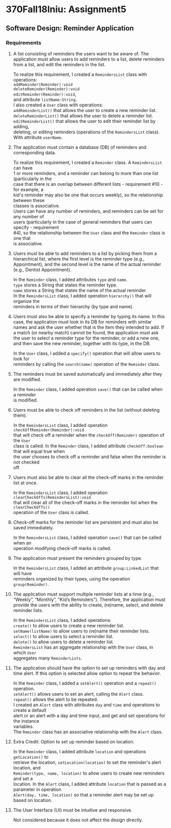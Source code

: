 # 370Fall18lniu: Assignment5
## Software Design: Reminder Application

### Requirements

1. A list consisting of reminders the users want to be aware of. The application must allow
    users to add reminders to a list, delete reminders from a list, and edit the reminders in
    the list.
    
    To realize this requirement, I created a `RemindersList` class with operations:  
            `addReminder(Reminder):void`  
            `deleteReminder(Reminder):void`  
            `editReminder(Reminder):void`,  
            and attribute `listName:String`.  
    I also created a `User` class with operations:  
            `addReminderList()` that allows the user to create a new reminder list.  
            `deleteReminderList()` that allows the user to delete a reminder list.  
            `editReminderList()` that allows the user to edit their reminder list by adding,  
            deleting, or editing reminders (operations of the `RemindersList` class).
            With attribute `userName`.
    
    
    
2. The application must contain a database (DB) of reminders and corresponding data.

    To realize this requirement, I created a `Reminder` class.  A `RemindersList` can have  
    1 or more reminders, and a reminder can belong to more than one list (particularly in the  
    case that there is an overlap between different lists - requirement #10 - for example, a  
    kid's reminder may also be one that occurs weekly), so the relationship between these  
    classes is associative.  
    Users can have any number of reminders, and reminders can be set for any number of  
    users (particularly in the case of general reminders that users can specify - requirement  
    #4), so the relationship between the `User` class and the `Reminder` class is one that  
    is associative.



3. Users must be able to add reminders to a list by picking them from a hierarchical list,
    where the first level is the reminder type (e.g., Appointment), and the second level is the
    name of the actual reminder (e.g., Dentist Appointment).
    
    In the `Reminder` class, I added attributes `type` and `name`.  
            `type` stores a String that states the reminder type.  
            `name` stores a String that states the name of the actual reminder.  
    In the `RemindersList` class, I added operation `hierarchy()` that will organize the  
    reminders in terms of their hierarchy (by type and name).  
    
    
    
4. Users must also be able to specify a reminder by typing its name. In this case, the
    application must look in its DB for reminders with similar names and ask the user
    whether that is the item they intended to add. If a match (or nearby match) cannot be
    found, the application must ask the user to select a reminder type for the reminder, or
    add a new one, and then save the new reminder, together with its type, in the DB.
    
    In the `User` class, I added a `specify()` operation that will allow users to look for  
    reminders by calling the `search(name)` operation of the `Reminder` class.  
    
    
    
5. The reminders must be saved automatically and immediately after they are modified.

    In the `Reminder` class, I added operation `save()` that can be called when a reminder  
    is modified.



6. Users must be able to check off reminders in the list (without deleting them).

    In the `RemindersList` class, I added operation `checkOffReminder(Reminder):void`  
    that will check off a reminder when the `checkOff(Reminder)` operation of the `User`  
    class is called.
    In the `Reminder` class, I added attribute `checkOff:boolean` that will equal true when  
    the user chooses to check off a reminder and false when the reminder is not checked  
    off.



7. Users must also be able to clear all the check-off marks in the reminder list at once.

    In the `RemindersList` class, I added operation `clearCheckOffs(RemindersList):void`  
    that will clear all of the check-off marks in the reminder list when the `clearCheckOffs()`  
    operation of the `User` class is called.



8. Check-off marks for the reminder list are persistent and must also be saved immediately.

    In the `RemindersList` class, I added operation `save()` that can be called when an  
    operation modifying check-off marks is called.  



9. The application must present the reminders grouped by type.

    In the `RemindersList` class, I added an attribute `group:LinkedList` that will have  
    reminders organized by their types, using the operation `group(Reminder)`.



10. The application must support multiple reminder lists at a time (e.g., “Weekly”, “Monthly”,
    “Kid’s Reminders”). Therefore, the application must provide the users with the ability to
    create, (re)name, select, and delete reminder lists.
    
    In the `RemindersList` class, I added operations:  
            `create()` to allow users to create a new reminder list.  
            `setName(listName)` to allow users to (re)name their reminder lists.  
            `select()` to allow users to select a reminder list.  
            `delete()` to allow users to delete a reminder list.  
    `RemindersList` has an aggregate relationship with the `User` class, in which `User`  
    aggregates many `ReminderLists`.  
    
    

11. The application should have the option to set up reminders with day and time alert. If this
    option is selected allow option to repeat the behavior.
    
    In the `Reminder` class, I added a `setAlert()` operation and a `repeat()` operation.  
    `setAlert()` allows users to set an alert, calling the `Alert` class.  
    `repeat()` allows the alert to be repeated.  
    I created an `Alert` class with attributes `day` and `time` and operations to create a default  
    alert or an alert with a day and time input, and get and set operations for the instance  
    variables.  
    The `Reminder` class has an associative relationship with the `Alert` class.



12. Extra Credit: Option to set up reminder based on location.

    In the `Reminder` class, I added attribute `location` and operations `getLocation()` to  
    retrieve the location, `setLocation(location)` to set the reminder's alert location, and  
    `Reminder(type, name, location)` to allow users to create new reminders and set a  
    location.
    In the `Alert` class, I added attribute `location` that is passed as a parameter in operation  
    `Alert(day, time, location)` so that a reminder alert may be set up based on location.  



13. The User Interface (UI) must be intuitive and responsive.

    Not considered because it does not affect the design directly.  
    
